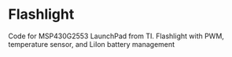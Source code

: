 Flashlight
==========

Code for MSP430G2553 LaunchPad from TI. Flashlight with PWM, temperature sensor, and LiIon battery management
